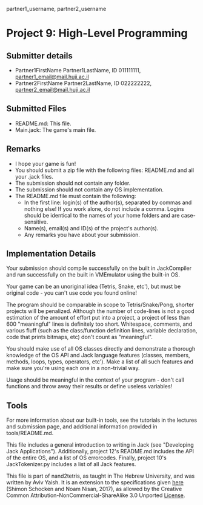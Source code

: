partner1_username, partner2_username

# Project 9: High-Level Programming

## Submitter details

- Partner1FirstName Partner1LastName, ID 011111111, partner1_email@mail.huji.ac.il
- Partner2FirstName Partner2LastName, ID 022222222, partner2_email@mail.huji.ac.il

## Submitted Files

- README.md: This file.
- Main.jack: The game's main file.

## Remarks

- I hope your game is fun!
- You should submit a zip file with the following files:
  README.md and all your .jack files.
- The submission should not contain any folder.
- The submission should not contain any OS implementation.
- The README.md file must contain the following:
  - In the first line: login(s) of the author(s), separated by commas and
    nothing else! If you work alone, do not include a comma.
    Logins should be identical to the names of your home folders and are
    case-sensitive.
  - Name(s), email(s) and ID(s) of the project's author(s).
  - Any remarks you have about your submission.

## Implementation Details

Your submission should compile successfully on the built in JackCompiler and
run successfully on the built in VMEmulator using the built-in OS.

Your game can be an unoriginal idea (Tetris, Snake, etc'), but must be
original code - you can't use code you found online!

The program should be comparable in scope to Tetris/Snake/Pong, shorter
projects will be penalized. Although the number of code-lines is not a good
estimation of the amount of effort put into a project, a project of less
than 600 "meaningful" lines is definitely too short.
Whitespace, comments, and various fluff (such as the class/function
definition lines, variable declaration, code that prints bitmaps, etc)
don't count as "meaningful".

You should make use of all OS classes directly and demonstrate a thorough
knowledge of the OS API and Jack language features (classes, members,
methods, loops, types, operators, etc'). Make a list of all such features
and make sure you're using each one in a non-trivial way.

Usage should be meaningful in the context of your program - don't call
functions and throw away their results or define useless variables!

## Tools

For more information about our built-in tools, see the tutorials in the
lectures and submission page, and additional information provided in
tools/README.md.

This file includes a general introduction to writing in Jack (see
"Developing Jack Applications").
Additionally, project 12's README.md includes the API of the entire OS,
and a list of OS errorcodes.
Finally, project 10's JackTokenizer.py includes a list of all Jack features.

This file is part of nand2tetris, as taught in The Hebrew University, and
was written by Aviv Yaish. It is an extension to the specifications given
[here](https://www.nand2tetris.org) (Shimon Schocken and Noam Nisan, 2017),
as allowed by the Creative Common Attribution-NonCommercial-ShareAlike 3.0
Unported [License](https://creativecommons.org/licenses/by-nc-sa/3.0/).
